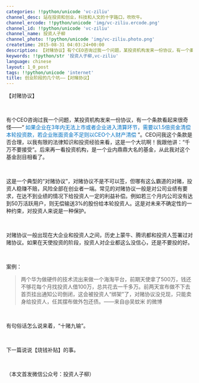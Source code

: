 ```yaml
---
categories: !!python/unicode 'vc-ziliu'
channel_desc: 站在投资和创业，科技和人文的十字路口，吹吹牛。
channel_ercode: !!python/unicode 'img/vc-ziliu.ercode.png'
channel_id: !!python/unicode 'vc-ziliu'
channel_name: 投资人子柳
channel_photo: !!python/unicode 'img/vc-ziliu.photo.png'
createtime: 2015-08-31 04:03:24+00:00
description: 【对赌协议】有个CEO咨询过我一个问题，某投资机构发来一份协议，有一个条款看起来很奇怪——“如果企业在3年内
keywords: !!python/str '投资人子柳,vc-ziliu'
language: chinese
layout: 1_0_post
tags: !!python/unicode 'internet'
title: 创业阶段的几个坑——【对赌协议】
---
```

<div class="rich_media_content" id="js_content">
<p>
         【对赌协议】
        </p>
<p>
<br/>
</p>
<p>
         有个CEO咨询过我一个问题，某投资机构发来一份协议，有一个条款看起来很奇怪——“
         <span style="color: rgb(0, 112, 192);">
          如果企业在3年内无法上市或者企业进入清算环节，需要以1.5倍资金清偿本轮投资款，若企业账面资金不足则以CEO个人财产清偿
         </span>
         ”。CEO问我这个条款是否合理，以我有限的法律知识和投资经验来看，这是一个大坑啊！我跟他讲：“千万不要接受”。后来再一看投资机构，是一个业内鼎鼎大名的基金，从此我对这个基金刮目相看了。
        </p>
<p>
<br/>
</p>
<p>
         这是一个典型的“对赌协议”，对赌协议不是不可以签，但哪有这么霸道的对赌，投资人稳赚不赔，风险全部在创业者一端。常见的对赌协议一般是对公司业绩有要求，在达不到业绩的情况下给投资人一定的利益补偿。例如若三个月内公司没有达到50万活跃用户，则无偿输送3%的股份给本轮投资人。这是对未来不确定性的一种约束，对投资人来说是一种保护。
        </p>
<p>
<br/>
</p>
<p>
         对赌协议一般出现在大企业和投资人之间，历史上蒙牛、腾讯都和投资人签署过对赌协议。如果在天使投资的阶段，投资人对企业都这么没信心，还是不要投的好。
        </p>
<p>
<br/>
</p>
<p>
         案例：
        </p>
<blockquote>
<p>
          两个华为做硬件的技术流出来做一个海淘平台，前期天使拿了500万，钱还不够花每个月找投资人借100万，总共花去一千多万。前两天宣布做不下去首页挂出通知公司倒闭，这会被投资人“绑架”了，对赌协议没兑现，只能卖身给投资人，任其摆布做外包还债。——来自@吴蚊米 的微博
         </p>
</blockquote>
<p>
<br/>
</p>
<p>
         有句俗话怎么说来着，“十赌九输”。
        </p>
<p>
<br/>
</p>
<p>
         下一篇说说【烧钱补贴】的事。
        </p>
<p>
<br/>
</p>
<p>
         （本文首发微信公众号：投资人子柳）
        </p>
</div>